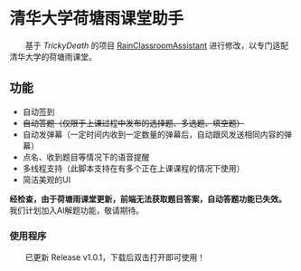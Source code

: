 # 清华大学荷塘雨课堂助手
&emsp;&emsp;基于 *TrickyDeath* 的项目 [RainClassroomAssistant](https://github.com/TrickyDeath/RainClassroomAssitant) 进行修改，以专门适配清华大学的荷塘雨课堂。

## 功能
 - 自动签到
 - ~~自动答题（仅限于上课过程中发布的选择题、多选题、填空题）~~
 - 自动发弹幕（一定时间内收到一定数量的弹幕后，自动跟风发送相同内容的弹幕）
 - 点名、收到题目等情况下的语音提醒
 - 多线程支持（此脚本支持在有多个正在上课课程的情况下使用）
 - 简洁美观的UI
 
**经检查，由于荷塘雨课堂更新，前端无法获取题目答案，自动答题功能已失效。** 我们计划加入AI解题功能，敬请期待。

### 使用程序
&emsp;&emsp;已更新 Release v1.0.1，下载后双击打开即可使用！